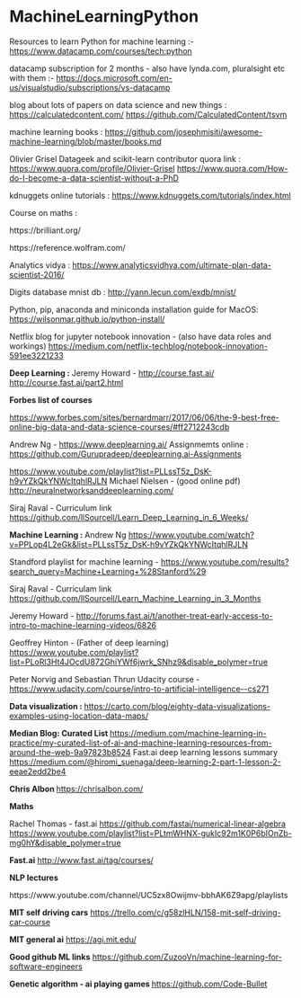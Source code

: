 # MachineLearningPython

Resources to learn Python for machine learning :- 
https://www.datacamp.com/courses/tech:python

datacamp subscription for 2 months - also have lynda.com, pluralsight etc with them :-
https://docs.microsoft.com/en-us/visualstudio/subscriptions/vs-datacamp

blog about lots of papers on data science and new things :
https://calculatedcontent.com/
https://github.com/CalculatedContent/tsvm

machine learning books :
https://github.com/josephmisiti/awesome-machine-learning/blob/master/books.md

Olivier Grisel
Datageek and scikit-learn contributor quora link :
https://www.quora.com/profile/Olivier-Grisel
https://www.quora.com/How-do-I-become-a-data-scientist-without-a-PhD

kdnuggets online tutorials :
https://www.kdnuggets.com/tutorials/index.html

Course on maths : 
<p>https://brilliant.org/ </p>
<p>
https://reference.wolfram.com/
</p>

Analytics vidya :
https://www.analyticsvidhya.com/ultimate-plan-data-scientist-2016/

Digits database mnist db : 
http://yann.lecun.com/exdb/mnist/

Python, pip, anaconda and miniconda installation guide for MacOS:
https://wilsonmar.github.io/python-install/

Netflix blog for jupyter notebook innovation - (also have data roles and workings)
https://medium.com/netflix-techblog/notebook-innovation-591ee3221233

<b>Deep Learning : </b>
Jeremy Howard - 
http://course.fast.ai/ 
http://course.fast.ai/part2.html


<b> Forbes list of courses </b>

https://www.forbes.com/sites/bernardmarr/2017/06/06/the-9-best-free-online-big-data-and-data-science-courses/#ff2712243cdb

Andrew Ng - 
https://www.deeplearning.ai/
Assignmemts online : 
https://github.com/Gurupradeep/deeplearning.ai-Assignments

https://www.youtube.com/playlist?list=PLLssT5z_DsK-h9vYZkQkYNWcItqhlRJLN
Michael Nielsen - (good online pdf)
http://neuralnetworksanddeeplearning.com/

Siraj Raval - Curriculum link
https://github.com/llSourcell/Learn_Deep_Learning_in_6_Weeks/

<b>Machine Learning : </b>
Andrew Ng
https://www.youtube.com/watch?v=PPLop4L2eGk&list=PLLssT5z_DsK-h9vYZkQkYNWcItqhlRJLN

Standford playlist for machine learning - 
https://www.youtube.com/results?search_query=Machine+Learning+%28Stanford%29

Siraj Raval - Curriculam link
https://github.com/llSourcell/Learn_Machine_Learning_in_3_Months

Jeremy Howard - 
http://forums.fast.ai/t/another-treat-early-access-to-intro-to-machine-learning-videos/6826

Geoffrey Hinton - (Father of deep learning)
https://www.youtube.com/playlist?list=PLoRl3Ht4JOcdU872GhiYWf6jwrk_SNhz9&disable_polymer=true

Peter Norvig and Sebastian Thrun Udacity course - 
https://www.udacity.com/course/intro-to-artificial-intelligence--cs271

<b> Data visualization : </b>
https://carto.com/blog/eighty-data-visualizations-examples-using-location-data-maps/

<b>Median Blog: Curated List </b>
https://medium.com/machine-learning-in-practice/my-curated-list-of-ai-and-machine-learning-resources-from-around-the-web-9a97823b8524
Fast.ai deep learning lessons summary
https://medium.com/@hiromi_suenaga/deep-learning-2-part-1-lesson-2-eeae2edd2be4


<b> Chris Albon </b>
https://chrisalbon.com/

<b> Maths </b> 

Rachel Thomas - fast.ai 
https://github.com/fastai/numerical-linear-algebra
https://www.youtube.com/playlist?list=PLtmWHNX-gukIc92m1K0P6bIOnZb-mg0hY&disable_polymer=true

<b>Fast.ai</b>
http://www.fast.ai/tag/courses/


<b>NLP lectures </b> 
<p>https://www.youtube.com/channel/UC5zx8Owijmv-bbhAK6Z9apg/playlists</p>

<b>MIT self driving cars</b>
https://trello.com/c/g58zlHLN/158-mit-self-driving-car-course

<b>MIT general ai</b>
https://agi.mit.edu/


<b>Good github ML links</b>
https://github.com/ZuzooVn/machine-learning-for-software-engineers


<b> Genetic algorithm - ai playing games </b>
https://github.com/Code-Bullet
